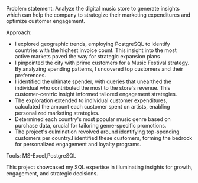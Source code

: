 Problem statement: Analyze the digital music store to generate insights which can help the company to strategize their marketing expenditures and optimize customer engagement.

Approach:

- I explored geographic trends, employing PostgreSQL to identify countries with the highest invoice count. This insight into the most active markets paved the way for strategic expansion plans
- I pinpointed the city with prime customers for a Music Festival strategy. By analyzing spending patterns, I uncovered top customers and their preferences.
- I identified the ultimate spender, with queries that unearthed the individual who contributed the most to the store's revenue. This customer-centric insight informed tailored engagement strategies.
- The exploration extended to individual customer expenditures, calculated the amount each customer spent on artists, enabling personalized marketing strategies.
- Determined each country's most popular music genre based on purchase data, crucial for tailoring genre-specific promotions.
- The project's culmination revolved around identifying top-spending customers per country.I identified these customers, forming the bedrock for personalized engagement and loyalty programs.

Tools: MS-Excel,PostgreSQL

This project showcased my SQL expertise in illuminating insights for growth, engagement, and strategic decisions.
